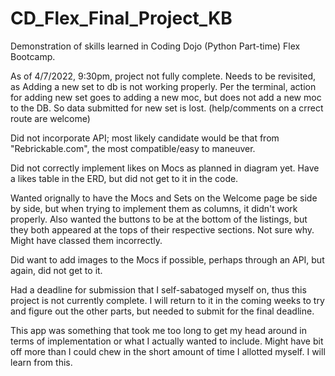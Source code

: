 # CD_Flex_Final_Project_KB
Demonstration of skills learned in Coding Dojo (Python Part-time) Flex Bootcamp.

As of 4/7/2022, 9:30pm, project not fully complete. Needs to be revisited, as Adding a new set to db is not working properly. Per the terminal, action for adding new set goes to adding a new moc, but does not add a new moc to the DB. 
So data submitted for new set is lost.  (help/comments on a crrect route are welcome)

Did not incorporate API; most likely candidate would be that from "Rebrickable.com", the most compatible/easy to maneuver. 

Did not correctly implement likes on Mocs as planned in diagram yet. Have a likes table in the ERD, but did not get to it in the code.

Wanted orignally to have the Mocs and Sets on the Welcome page be side by side, but when trying to implement them as columns, it didn't work properly. Also wanted the buttons to be at the bottom of the listings, but they both appeared at the tops of their respective sections. Not sure why. Might have classed them incorrectly. 

Did want to add images to the Mocs if possible, perhaps through an API, but again, did not get to it. 




Had a deadline for submission that I self-sabatoged myself on, thus this project is not currently complete. I will return to it in the coming weeks to try and figure out the other parts, but needed to submit for the final deadline. 

This app was something that took me too long to get my head around in terms of implementation or what I actually wanted to include. Might have bit off more than I could chew in the short amount of time I allotted myself. 
I will learn from this. 
